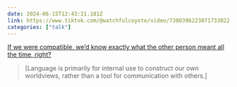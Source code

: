 ```yaml
---
date: 2024-06-15T12:43:21.181Z
link: https://www.tiktok.com/@watchfulcoyote/video/7380396223871733022
categories: ["talk"]
---
```

[If we were compatible, we’d know exactly what the other person meant all the time, right?](https://www.tiktok.com/@watchfulcoyote/video/7380396223871733022)

> [Language is primarily for internal use to construct our own worldviews, rather than a tool for communication with others.]
